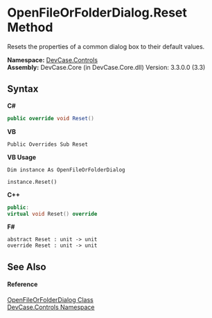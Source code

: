 # OpenFileOrFolderDialog.Reset Method 
 

Resets the properties of a common dialog box to their default values.

**Namespace:**&nbsp;<a href="N_DevCase_Controls">DevCase.Controls</a><br />**Assembly:**&nbsp;DevCase.Core (in DevCase.Core.dll) Version: 3.3.0.0 (3.3)

## Syntax

**C#**<br />
``` C#
public override void Reset()
```

**VB**<br />
``` VB
Public Overrides Sub Reset
```

**VB Usage**<br />
``` VB Usage
Dim instance As OpenFileOrFolderDialog

instance.Reset()
```

**C++**<br />
``` C++
public:
virtual void Reset() override
```

**F#**<br />
``` F#
abstract Reset : unit -> unit 
override Reset : unit -> unit 
```


## See Also


#### Reference
<a href="T_DevCase_Controls_OpenFileOrFolderDialog">OpenFileOrFolderDialog Class</a><br /><a href="N_DevCase_Controls">DevCase.Controls Namespace</a><br />